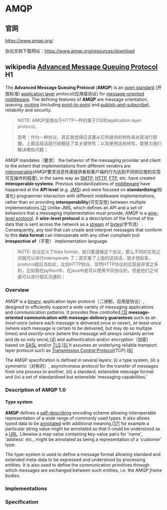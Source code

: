 # AMQP

## 官网

https://www.amqp.org/

协议文档下载网址：https://www.amqp.org/resources/download



## wikipedia [Advanced Message Queuing Protocol](https://en.wikipedia.org/wiki/Advanced_Message_Queuing_Protocol) H1

The **Advanced Message Queuing Protocol** (**AMQP**) is an [open standard](https://en.wikipedia.org/wiki/Open_standard) (开放标准) [application layer](https://en.wikipedia.org/wiki/Application_layer) protocol(应用层协议) for [message-oriented middleware](https://en.wikipedia.org/wiki/Message-oriented_middleware). The defining features of **AMQP** are message orientation, queuing, [routing](https://en.wikipedia.org/wiki/Routing) (including [point-to-point](https://en.wikipedia.org/wiki/Point-to-point_(telecommunications)) and [publish-and-subscribe](https://en.wikipedia.org/wiki/Publish%E2%80%93subscribe)), reliability and security.

> NOTE: AMQP是类似于HTTP一样的属于OSI的application layer protocol。
>
> 思考：作为一种协议，其实我觉得应该要从它所提供的特性来对其进行把握，上面这段话就已经概括了其关键特性；以及使用这些特性，能够为我们解决哪些问题；

AMQP mandates（要求） the behavior of the messaging provider and client to the extent that implementations from different vendors are [interoperable](https://en.wikipedia.org/wiki/Interoperable)(AMQP要求消息传递提供者和客户端的行为达到不同供应商的实现可互操作的程度), in the same way as [SMTP](https://en.wikipedia.org/wiki/SMTP), [HTTP](https://en.wikipedia.org/wiki/HTTP), [FTP](https://en.wikipedia.org/wiki/FTP), etc. have created **interoperable systems**. Previous standardizations of [middleware](https://en.wikipedia.org/wiki/Middleware) have happened at the **API level** (e.g. [JMS](https://en.wikipedia.org/wiki/Java_Message_Service)) and were focused on **standardizing**(标准化) programmer interaction with different middleware implementations, rather than on providing **interoperability**(可交互性) between multiple implementations.[[2\]](https://en.wikipedia.org/wiki/Advanced_Message_Queuing_Protocol#cite_note-2) Unlike JMS, which defines an API and a set of behaviors that a messaging implementation must provide, AMQP is a [wire-level protocol](https://en.wikipedia.org/wiki/Wire_protocol). A **wire-level protocol** is a description of the format of the data that is sent across the network as a [stream](https://en.wikipedia.org/wiki/Byte_stream) of [bytes](https://en.wikipedia.org/wiki/Octet_(computing))(字节流）. Consequently, any tool that can create and interpret messages that conform to this **data format** can interoperate with any other compliant tool **irrespective of**（不管） implementation language.

> NOTE: 协议定义了data format，故只要遵循这个协议，那么不同的实现之间就可以进行interoperate 了；其实看了上面的这段话，我才想起来，protocol就应当如此，比如HTTP协议，显然HTTP协议的实现是非常之多的，比如我在python中，在java中是可以使用不同协议的，但是他们之间是可以进行相互沟通的；

### Overview

AMQP is a [binary](https://en.wikipedia.org/wiki/Binary_protocol), application layer protocol（二进制，应用层协议）, designed to efficiently support a wide variety of messaging applications and communication patterns. It provides flow controlled,[[3\]](https://en.wikipedia.org/wiki/Advanced_Message_Queuing_Protocol#cite_note-3) **message-oriented communication with message-delivery guarantees** such as *at-most-once* (where each message is delivered once or never), *at-least-once* (where each message is certain to be delivered, but may do so multiple times) and *exactly-once* (where the message will always certainly arrive and do so only once),[[4\]](https://en.wikipedia.org/wiki/Advanced_Message_Queuing_Protocol#cite_note-4) and authentication and/or encryption（加密） based on [SASL](https://en.wikipedia.org/wiki/Simple_Authentication_and_Security_Layer) and/or [TLS](https://en.wikipedia.org/wiki/Transport_Layer_Security).[[5\]](https://en.wikipedia.org/wiki/Advanced_Message_Queuing_Protocol#cite_note-5) It assumes an underlying reliable transport layer protocol such as [Transmission Control Protocol](https://en.wikipedia.org/wiki/Transmission_Control_Protocol)(TCP).[[6\]](https://en.wikipedia.org/wiki/Advanced_Message_Queuing_Protocol#cite_note-6)

The AMQP specification is defined in several layers: (i) a type system, (ii) a symmetric（对称的）, asynchronous protocol for the transfer of messages from one process to another, (iii) a standard, extensible message format and (iv) a set of standardised but extensible 'messaging capabilities.'



### Description of AMQP 1.0

#### Type system

**AMQP** defines a [self-describing](https://en.wikipedia.org/wiki/Self-describing) encoding scheme allowing interoperable representation of a wide range of commonly used types. It also allows typed data to be [annotated](https://en.wikipedia.org/wiki/Semantic_annotation) with additional meaning,[[17\]](https://en.wikipedia.org/wiki/Advanced_Message_Queuing_Protocol#cite_note-17) for example a particular string value might be annotated so that it could be understood as a [URL](https://en.wikipedia.org/wiki/URL). Likewise a map value containing key-value pairs for 'name', 'address' etc., might be annotated as being a representation of a 'customer' type.

The type-system is used to define a message format allowing standard and extended meta-data to be expressed and understood by processing entities. It is also used to define the communication primitives through which messages are exchanged between such entities, i.e. the AMQP *frame bodies*.

### Implementations

### Specification

